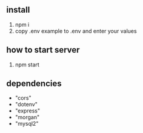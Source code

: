 ## install

1. npm i
2. copy .env example to .env and enter your values

## how to start server

1. npm start

## dependencies

- "cors"
- "dotenv"
- "express"
- "morgan"
- "mysql2"
